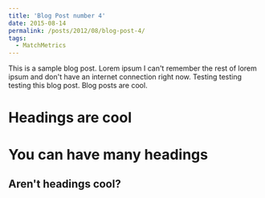 ```yaml
---
title: 'Blog Post number 4'
date: 2015-08-14
permalink: /posts/2012/08/blog-post-4/
tags:
  - MatchMetrics
---
```


This is a sample blog post. Lorem ipsum I can't remember the rest of lorem ipsum and don't have an internet connection right now. Testing testing testing this blog post. Blog posts are cool.

Headings are cool
======

You can have many headings
======

Aren't headings cool?
------